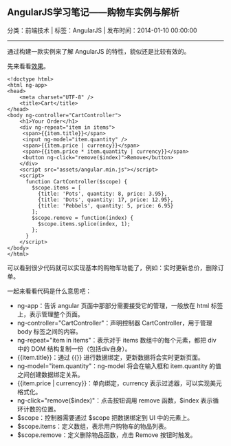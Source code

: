 ## AngularJS学习笔记——购物车实例与解析

分类：前端技术 | 标签：AngularJS | 发布时间：2014-01-10 00:00:00

___

通过构建一款实例来了解 AngularJS 的特性，貌似还是比较有效的。

先来看看[效果](/demos/angular/cart.html)。
```
<!doctype html>
<html ng-app>
<head>
	<meta charset="UTF-8" />
	<title>Cart</title>
</head>
<body ng-controller="CartController">
	<h1>Your Order</h1>
	<div ng-repeat="item in items">
	 <span>{{item.title}}</span>
	 <input ng-model="item.quantity" />
	 <span>{{item.price | currency}}</span>
	 <span>{{item.price * item.quantity | currency}}</span>
	 <button ng-click="remove($index)">Remove</button>
	</div>
	<script src="assets/angular.min.js"></script>
	<script>
	  function CartController($scope) {
	    $scope.items = [
	      {title: 'Pots', quantity: 8, price: 3.95},
	      {title: 'Dots', quantity: 17, price: 12.95},
	      {title: 'Pebbels', quantity: 5, price: 6.95}
	    ];
	    $scope.remove = function(index) {
	      $scope.items.splice(index, 1);
	    };
	  }
	</script>
</body>
</html>
```

可以看到很少代码就可以实现基本的购物车功能了，例如：实时更新总价，删除订单。

一起来看看代码是什么意思吧：

* ng-app：告诉 angular 页面中那部分需要接受它的管理，一般放在 html 标签上，表示管理整个页面。
* ng-controller="CartController"：声明控制器 CartController，用于管理 body 标签之间的内容。
* ng-repeat="item in items"：表示对于 items 数组中的每个元素，都把 div 中的 DOM 结构复制一份（包括div自身）。
* {{item.title}}：通过 {{}} 进行数据绑定，更新数据将会实时更新页面。
* ng-model="item.quantity"：ng-model 将会在输入框和 item.quantity 的值之间创建数据绑定关系。
* {{item.price | currency}}：单向绑定，currency 表示过滤器，可以实现美元格式化。
* ng-click="remove($index)"：点击按钮调用 remove 函数，$index 表示循环计数的位置。
* $scope：控制器需要通过 $scope 把数据绑定到 UI 中的元素上。
* $scope.items：定义数组，表示用户购物车的物品列表。
* $scope.remove：定义删除物品函数，点击 Remove 按钮时触发。
